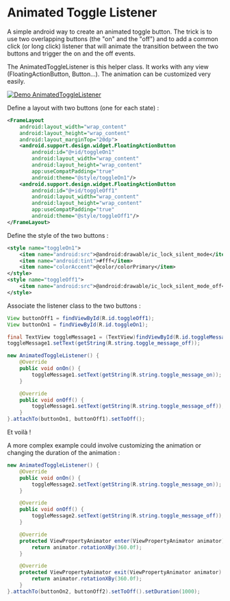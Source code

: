 # Animated Toggle Listener

A simple android way to create an animated toggle button. The trick is to use two overlapping buttons (the "on" and the "off") and to add a common click (or long click) listener that will animate the transition between the two buttons and trigger the on and the off events.

The AnimatedToggleListener is this helper class. It works with any view (FloatingActionButton, Button...). The animation can be customized very easily.

[![Demo AnimatedToggleListener](https://j.gifs.com/5yr5PA.gif)](https://www.youtube.com/watch?v=50n1soyHhmA)

Define a layout with two buttons (one for each state) :

```xml
<FrameLayout
    android:layout_width="wrap_content"
    android:layout_height="wrap_content"
    android:layout_marginTop="20dp">
    <android.support.design.widget.FloatingActionButton
        android:id="@+id/toggleOn1"
        android:layout_width="wrap_content"
        android:layout_height="wrap_content"
        app:useCompatPadding="true"
        android:theme="@style/toggleOn1"/>
    <android.support.design.widget.FloatingActionButton
        android:id="@+id/toggleOff1"
        android:layout_width="wrap_content"
        android:layout_height="wrap_content"
        app:useCompatPadding="true"
        android:theme="@style/toggleOff1"/>
</FrameLayout>
```

Define the style of the two buttons :

```xml
<style name="toggleOn1">
    <item name="android:src">@android:drawable/ic_lock_silent_mode</item>
    <item name="android:tint">#fff</item>
    <item name="colorAccent">@color/colorPrimary</item>
</style>
<style name="toggleOff1">
    <item name="android:src">@android:drawable/ic_lock_silent_mode_off</item>
</style>
```

Associate the listener class to the two buttons :

```java
View buttonOff1 = findViewById(R.id.toggleOff1);
View buttonOn1 = findViewById(R.id.toggleOn1);

final TextView toggleMessage1 = (TextView)findViewById(R.id.toggleMessage1);
toggleMessage1.setText(getString(R.string.toggle_message_off));

new AnimatedToggleListener() {
    @Override
    public void onOn() {
        toggleMessage1.setText(getString(R.string.toggle_message_on));
    }

    @Override
    public void onOff() {
        toggleMessage1.setText(getString(R.string.toggle_message_off));
    }
}.attachTo(buttonOn1, buttonOff1).setToOff();
```

Et voilà !

A more complex example could involve customizing the animation or changing the duration of the animation :

```java
new AnimatedToggleListener() {
    @Override
    public void onOn() {
        toggleMessage2.setText(getString(R.string.toggle_message_on));
    }

    @Override
    public void onOff() {
        toggleMessage2.setText(getString(R.string.toggle_message_off));
    }

    @Override
    protected ViewPropertyAnimator enter(ViewPropertyAnimator animator) {
        return animator.rotationXBy(360.0f);
    }

    @Override
    protected ViewPropertyAnimator exit(ViewPropertyAnimator animator) {
        return animator.rotationXBy(360.0f);
    }
}.attachTo(buttonOn2, buttonOff2).setToOff().setDuration(1000);
```

